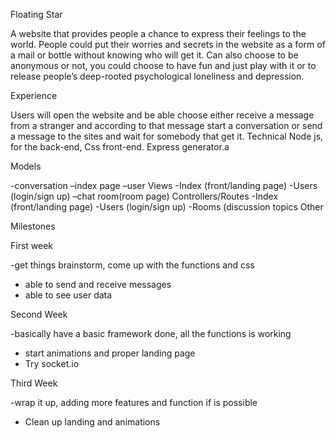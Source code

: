 Floating Star

A website that provides people a chance to express their feelings to the world. People could put their worries and secrets in the website as a form of a mail or bottle without knowing who will get it. Can also choose to be anonymous or not, you could choose to have fun and just play with it or to release people’s deep-rooted psychological loneliness and depression.

Experience

Users will open the website and be able choose either receive a message from a stranger and according to that message start a conversation or send a message to the sites and wait for somebody that get it.
Technical
Node js, for the back-end, Css front-end. Express generator.a

Models

-conversation –index page –user
Views
-Index (front/landing page) -Users (login/sign up) –chat room(room page)
Controllers/Routes
-Index (front/landing page) -Users (login/sign up) -Rooms (discussion topics
Other

Milestones

First week

-get things brainstorm, come up with the functions and css
-  able to send and receive messages
- able to see user data

Second Week

-basically have a basic framework done, all the functions is working
- start animations and proper landing page
- Try socket.io

Third Week

-wrap it up, adding more features and function if is possible
- Clean up landing and animations

